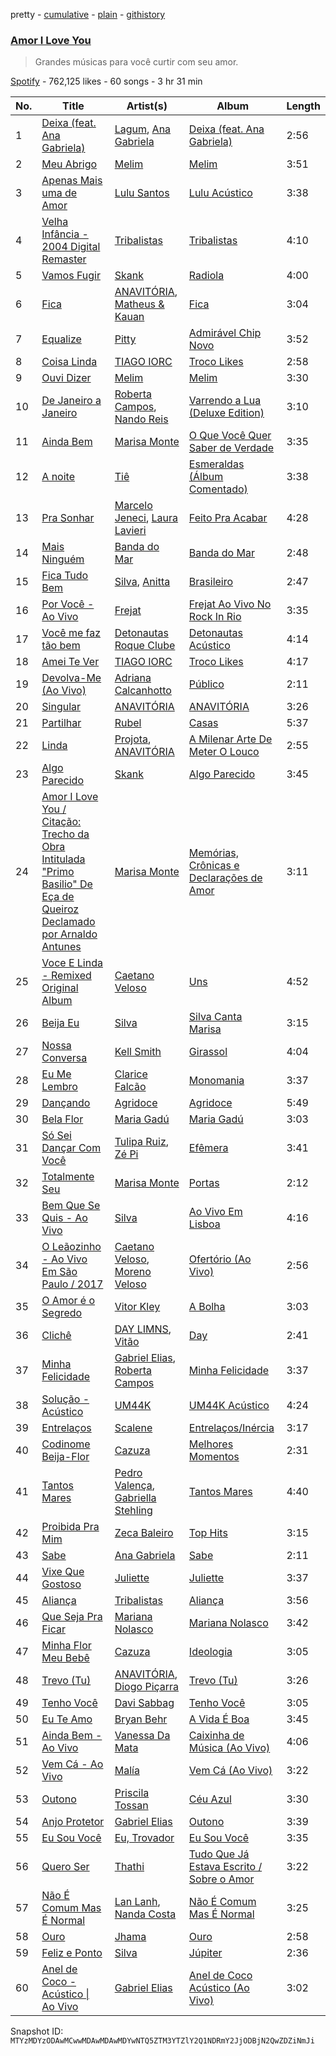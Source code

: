 pretty - [cumulative](/playlists/cumulative/37i9dQZF1DX3J5toT8HI72.md) - [plain](/playlists/plain/37i9dQZF1DX3J5toT8HI72) - [githistory](https://github.githistory.xyz/mackorone/spotify-playlist-archive/blob/main/playlists/plain/37i9dQZF1DX3J5toT8HI72)

### [Amor I Love You](https://open.spotify.com/playlist/37i9dQZF1DX3J5toT8HI72)

> Grandes músicas para você curtir com seu amor.

[Spotify](https://open.spotify.com/user/spotify) - 762,125 likes - 60 songs - 3 hr 31 min

| No. | Title | Artist(s) | Album | Length |
|---|---|---|---|---|
| 1 | [Deixa \(feat\. Ana Gabriela\)](https://open.spotify.com/track/3fLqmaO4vvZpFZSZy52VMp) | [Lagum](https://open.spotify.com/artist/5D56dZmhE9DgT01XixdHiD), [Ana Gabriela](https://open.spotify.com/artist/6a9WLQ5NsIV7U2qB16uFWD) | [Deixa \(feat\. Ana Gabriela\)](https://open.spotify.com/album/5y1vdBmkTHZNGCz5qswQzM) | 2:56 |
| 2 | [Meu Abrigo](https://open.spotify.com/track/5U28PY9MekLyCBYtLHGQpe) | [Melim](https://open.spotify.com/artist/6uYrXgVHctAJtIdSODcyLJ) | [Melim](https://open.spotify.com/album/5zj7hdfXIpN0OV2aFbk27J) | 3:51 |
| 3 | [Apenas Mais uma de Amor](https://open.spotify.com/track/6YNCE5qtrTa7YcnAOAEsDQ) | [Lulu Santos](https://open.spotify.com/artist/0A1oy7PC7fdzURgaLaWkL1) | [Lulu Acústico](https://open.spotify.com/album/14xCfgcBE9uCrwwR36NoVB) | 3:38 |
| 4 | [Velha Infância \- 2004 Digital Remaster](https://open.spotify.com/track/1mSxbLW7fKABfeY4lGpg0E) | [Tribalistas](https://open.spotify.com/artist/4laQz4PaKeh2Hu6QL6evVD) | [Tribalistas](https://open.spotify.com/album/1kNwLPweR4ieuoGvbm1kP1) | 4:10 |
| 5 | [Vamos Fugir](https://open.spotify.com/track/7dxK6RSoCWZcb5gobxs1h9) | [Skank](https://open.spotify.com/artist/4C4kpaAdp6aKSkguw40SsU) | [Radiola](https://open.spotify.com/album/6Gl3phBwyHvRtRAMQddCpe) | 4:00 |
| 6 | [Fica](https://open.spotify.com/track/3KK3nLgrRdycpnYxPDVfMV) | [ANAVITÓRIA](https://open.spotify.com/artist/1sPg5EHuQXTMElpZ4iUgXe), [Matheus & Kauan](https://open.spotify.com/artist/2Z0lRIqr997lIUiPtrpKCr) | [Fica](https://open.spotify.com/album/73LZa11pSpEYhaCCcIXAiZ) | 3:04 |
| 7 | [Equalize](https://open.spotify.com/track/2iUxWUv5TovjBmayOcWohB) | [Pitty](https://open.spotify.com/artist/2dmQ0vMD3THLMcz7DsvfaT) | [Admirável Chip Novo](https://open.spotify.com/album/6t9HEcqxPe5dsIlHyYwATK) | 3:52 |
| 8 | [Coisa Linda](https://open.spotify.com/track/6o0rGxp5tdtX8cmqXwVIwE) | [TIAGO IORC](https://open.spotify.com/artist/4iWkwAVzssjb8XgxdoOL6M) | [Troco Likes](https://open.spotify.com/album/7pPgZtAzIIBd9rMk3s3MsH) | 2:58 |
| 9 | [Ouvi Dizer](https://open.spotify.com/track/1qCLx3nX25NuhfPjM5E1qV) | [Melim](https://open.spotify.com/artist/6uYrXgVHctAJtIdSODcyLJ) | [Melim](https://open.spotify.com/album/5zj7hdfXIpN0OV2aFbk27J) | 3:30 |
| 10 | [De Janeiro a Janeiro](https://open.spotify.com/track/27Es7REkNYsWCMBoIbmwCW) | [Roberta Campos](https://open.spotify.com/artist/5CC2At3k0Xnyc5s9yHdyax), [Nando Reis](https://open.spotify.com/artist/7n1XMwvxPf10t4OX6h6Ufy) | [Varrendo a Lua \(Deluxe Edition\)](https://open.spotify.com/album/0cUBCO5cOvR80fKEDJ18TJ) | 3:10 |
| 11 | [Ainda Bem](https://open.spotify.com/track/43BCxznTSBLcXzu4lJ8KW5) | [Marisa Monte](https://open.spotify.com/artist/0rSTXALHu0EKAawPLBdODH) | [O Que Você Quer Saber de Verdade](https://open.spotify.com/album/0NW6Z4aNFiaj2pN83d1fyg) | 3:35 |
| 12 | [A noite](https://open.spotify.com/track/06XSmh92M0FIYNGC4Ss0CX) | [Tiê](https://open.spotify.com/artist/5rTjH3aABAmPM5B6DZebZ7) | [Esmeraldas \(Álbum Comentado\)](https://open.spotify.com/album/6EtAuxIwZCEuUZEqn2DwII) | 3:38 |
| 13 | [Pra Sonhar](https://open.spotify.com/track/2VJOJBlHlSzdsf1uBpReKe) | [Marcelo Jeneci](https://open.spotify.com/artist/21LI2q2QDyaNjyfXaWWTOE), [Laura Lavieri](https://open.spotify.com/artist/1TqENBMGiIRbO5A0Rhc0za) | [Feito Pra Acabar](https://open.spotify.com/album/2aD4bVWQ2RrPvpOHSV2nSO) | 4:28 |
| 14 | [Mais Ninguém](https://open.spotify.com/track/6uFwhB7gVs7ExCAfJD5BWg) | [Banda do Mar](https://open.spotify.com/artist/1Gu3ALcPEx3FFGAfAbqQvD) | [Banda do Mar](https://open.spotify.com/album/1Jlhl64iUyVxFgApbvyCS4) | 2:48 |
| 15 | [Fica Tudo Bem](https://open.spotify.com/track/0trB3R0YBk3vGrGm5YSUTv) | [Silva](https://open.spotify.com/artist/50sftj2oW2iBviA6RkTzsz), [Anitta](https://open.spotify.com/artist/7FNnA9vBm6EKceENgCGRMb) | [Brasileiro](https://open.spotify.com/album/6r0GYeEO1BddAuBD4eM4cq) | 2:47 |
| 16 | [Por Você \- Ao Vivo](https://open.spotify.com/track/4gqxE2PMdk6HvZKEqsQ8YE) | [Frejat](https://open.spotify.com/artist/3WVjDclrbHsxjxhiOqHdnw) | [Frejat Ao Vivo No Rock In Rio](https://open.spotify.com/album/6hSYXe2y8uYY62B3PCiq3T) | 3:35 |
| 17 | [Você me faz tão bem](https://open.spotify.com/track/656TZu3G6rnfK9m2Y0zR6g) | [Detonautas Roque Clube](https://open.spotify.com/artist/5AlUDdksfPP7l4Qm22MJA9) | [Detonautas Acústico](https://open.spotify.com/album/0wmqgQTtS74RuTwQeR2RL3) | 4:14 |
| 18 | [Amei Te Ver](https://open.spotify.com/track/4owo0j5bw45IqiHxsTzcd6) | [TIAGO IORC](https://open.spotify.com/artist/4iWkwAVzssjb8XgxdoOL6M) | [Troco Likes](https://open.spotify.com/album/7pPgZtAzIIBd9rMk3s3MsH) | 4:17 |
| 19 | [Devolva\-Me \(Ao Vivo\)](https://open.spotify.com/track/5sz2LrG6jY6u7U0g2k7kws) | [Adriana Calcanhotto](https://open.spotify.com/artist/72f733zGuCPEzCSLs9wOVi) | [Público](https://open.spotify.com/album/5rZSelFMehsRmVV0wBlqTR) | 2:11 |
| 20 | [Singular](https://open.spotify.com/track/2bwNhYxgQlkokiEn94eAYT) | [ANAVITÓRIA](https://open.spotify.com/artist/1sPg5EHuQXTMElpZ4iUgXe) | [ANAVITÓRIA](https://open.spotify.com/album/2UkBU2McOTulQ1Ki7OwDIw) | 3:26 |
| 21 | [Partilhar](https://open.spotify.com/track/3WVBQjDRoUUTJnWVaUUEHL) | [Rubel](https://open.spotify.com/artist/0slVGXBggrLglTLNKbeEyW) | [Casas](https://open.spotify.com/album/4srydLleGSH7OmLav3nCTX) | 5:37 |
| 22 | [Linda](https://open.spotify.com/track/6wnCBT8ip4i9HRhM3HVk6d) | [Projota](https://open.spotify.com/artist/2zGf6lwQ9PxXdoeo5XXP2K), [ANAVITÓRIA](https://open.spotify.com/artist/1sPg5EHuQXTMElpZ4iUgXe) | [A Milenar Arte De Meter O Louco](https://open.spotify.com/album/2TsL9NFMTknpXO7P962oyj) | 2:55 |
| 23 | [Algo Parecido](https://open.spotify.com/track/1xd17oTRJ5sFIHySHLnad9) | [Skank](https://open.spotify.com/artist/4C4kpaAdp6aKSkguw40SsU) | [Algo Parecido](https://open.spotify.com/album/4xujhMVqrfeMvtt4SV8QIb) | 3:45 |
| 24 | [Amor I Love You / Citação: Trecho da Obra Intitulada "Primo Basilio" De Eça de Queiroz Declamado por Arnaldo Antunes](https://open.spotify.com/track/5nwT95l5rMdQPaydjGh32q) | [Marisa Monte](https://open.spotify.com/artist/0rSTXALHu0EKAawPLBdODH) | [Memórias, Crônicas e Declarações de Amor](https://open.spotify.com/album/349Z96WB2lmLLATHQT2wyL) | 3:11 |
| 25 | [Voce E Linda \- Remixed Original Album](https://open.spotify.com/track/0hQbovQO5Cui5Imze8Q3oo) | [Caetano Veloso](https://open.spotify.com/artist/7HGNYPmbDrMkylWqeFCOIQ) | [Uns](https://open.spotify.com/album/4UOAwKUc79FtTSK6NmRFB3) | 4:52 |
| 26 | [Beija Eu](https://open.spotify.com/track/4LBupHhBSFZCXhPteUWWY3) | [Silva](https://open.spotify.com/artist/50sftj2oW2iBviA6RkTzsz) | [Silva Canta Marisa](https://open.spotify.com/album/0Us3ZgxlQGMYZLwiLmjoHz) | 3:15 |
| 27 | [Nossa Conversa](https://open.spotify.com/track/5LMD7LjRhnBrDiTUVja4nG) | [Kell Smith](https://open.spotify.com/artist/74WDLxBsm1TLxV6WVwD994) | [Girassol](https://open.spotify.com/album/4TBlkvzwaXXMidx4Y24Lda) | 4:04 |
| 28 | [Eu Me Lembro](https://open.spotify.com/track/3g2mIjzQJhOLcloOnJcZJe) | [Clarice Falcão](https://open.spotify.com/artist/1wFTlPjO7zRtvylmu5pm1d) | [Monomania](https://open.spotify.com/album/7HpyNnONRvryrDxanTrysA) | 3:37 |
| 29 | [Dançando](https://open.spotify.com/track/0QDXiLDkxOPlqwAsCCSggx) | [Agridoce](https://open.spotify.com/artist/4SyWhCnXrV0FDnGw1ISMJI) | [Agridoce](https://open.spotify.com/album/5OLjJ3js2XpdaDGBAk5X5x) | 5:49 |
| 30 | [Bela Flor](https://open.spotify.com/track/1hmDsnhtabIjJPur68pu5Z) | [Maria Gadú](https://open.spotify.com/artist/3uCu2WgyG0Iw50ylOYDSpH) | [Maria Gadú](https://open.spotify.com/album/60zdKaNDD0nMnM90ndtcGF) | 3:03 |
| 31 | [Só Sei Dançar Com Você](https://open.spotify.com/track/4IiviKTCCIJSYsWzxCpqsD) | [Tulipa Ruiz](https://open.spotify.com/artist/6OokCpvxnYv43WcFqejMLb), [Zé Pi](https://open.spotify.com/artist/1ZLHH9MsBSa70q6KcGzWNM) | [Efêmera](https://open.spotify.com/album/1SYkXi1CqOnutbLombhkrs) | 3:41 |
| 32 | [Totalmente Seu](https://open.spotify.com/track/2WxFuSpORAwJ1XNDeBMSg9) | [Marisa Monte](https://open.spotify.com/artist/0rSTXALHu0EKAawPLBdODH) | [Portas](https://open.spotify.com/album/3Aa9vN06FcpjOlytlAQP3A) | 2:12 |
| 33 | [Bem Que Se Quis \- Ao Vivo](https://open.spotify.com/track/1nGI6ent4Eb8jmE4cnq3Gy) | [Silva](https://open.spotify.com/artist/50sftj2oW2iBviA6RkTzsz) | [Ao Vivo Em Lisboa](https://open.spotify.com/album/6FQczUJwjqNAjBVTnwsn0k) | 4:16 |
| 34 | [O Leãozinho \- Ao Vivo Em São Paulo / 2017](https://open.spotify.com/track/3ejU8JMenktibKkNz9dPBL) | [Caetano Veloso](https://open.spotify.com/artist/7HGNYPmbDrMkylWqeFCOIQ), [Moreno Veloso](https://open.spotify.com/artist/57IX1XTNL4DPilyY5pQsaK) | [Ofertório \(Ao Vivo\)](https://open.spotify.com/album/3PlAbFQa9MEymxTgQC51wv) | 2:56 |
| 35 | [O Amor é o Segredo](https://open.spotify.com/track/7tOXo8dzQYKgWHWB9nxBVg) | [Vitor Kley](https://open.spotify.com/artist/4FGcERJWMg8ENOLixwF71U) | [A Bolha](https://open.spotify.com/album/26Tbxt6xagipSQItYUBCeE) | 3:03 |
| 36 | [Clichê](https://open.spotify.com/track/4eK0Z2KoqIvsyg0gbuZOvg) | [DAY LIMNS](https://open.spotify.com/artist/1x1qM3ZqHhJOn11m42svnc), [Vitão](https://open.spotify.com/artist/06lnOkY99sXVW44Y0M4BDP) | [Day](https://open.spotify.com/album/1H9uCuBYQzu2n5j0i728YF) | 2:41 |
| 37 | [Minha Felicidade](https://open.spotify.com/track/3vKTQ4R6ZZ9re7XIedJ5PQ) | [Gabriel Elias](https://open.spotify.com/artist/5M06IyTZgyRlWeNjazqsZK), [Roberta Campos](https://open.spotify.com/artist/5CC2At3k0Xnyc5s9yHdyax) | [Minha Felicidade](https://open.spotify.com/album/7kTQATXuDnYuis6WSYZEn5) | 3:37 |
| 38 | [Solução \- Acústico](https://open.spotify.com/track/2iO6rLYnDiMJqioCefh395) | [UM44K](https://open.spotify.com/artist/3zhKxZr516VdNDa8v3oft2) | [UM44K Acústico](https://open.spotify.com/album/1ZhPU7ZlUoaGbvzvnuTxXh) | 4:24 |
| 39 | [Entrelaços](https://open.spotify.com/track/7G8g5eNiXRtM96YAQ09Nsl) | [Scalene](https://open.spotify.com/artist/4PTd1rpXV7XDffOuLY7M0z) | [Entrelaços/Inércia](https://open.spotify.com/album/0IiOAGrdsbhSZfxaHtFXgi) | 3:17 |
| 40 | [Codinome Beija\-Flor](https://open.spotify.com/track/2jERD2u9uoC7gGNQ0LbCrI) | [Cazuza](https://open.spotify.com/artist/1PwOU6fFbmaGkK3wkbb8fU) | [Melhores Momentos](https://open.spotify.com/album/2jGyiRzQpIUs4ZATSHzUVa) | 2:31 |
| 41 | [Tantos Mares](https://open.spotify.com/track/4vYGUUbIubTOupFsDsV4Ct) | [Pedro Valença](https://open.spotify.com/artist/2fBxIdkeMcxcjtBlPuWZl7), [Gabriella Stehling](https://open.spotify.com/artist/4SEBf4y5A67ua6LjLHvJwZ) | [Tantos Mares](https://open.spotify.com/album/18fvdisM9gH3ZWH6ETAGBd) | 4:40 |
| 42 | [Proibida Pra Mim](https://open.spotify.com/track/0Cro1lolgliyLKxGptK6RZ) | [Zeca Baleiro](https://open.spotify.com/artist/7LunbFWIm3RPQpywjOSSd8) | [Top Hits](https://open.spotify.com/album/1QKWvjU1m1Eh2CJ2TsiPE8) | 3:15 |
| 43 | [Sabe](https://open.spotify.com/track/2PTyjGy10dTbYGYxzc3O1U) | [Ana Gabriela](https://open.spotify.com/artist/6a9WLQ5NsIV7U2qB16uFWD) | [Sabe](https://open.spotify.com/album/6xZFZZfrItujSQlRbfOvqN) | 2:11 |
| 44 | [Vixe Que Gostoso](https://open.spotify.com/track/2JMOMpspSaGua3VK2EFcGZ) | [Juliette](https://open.spotify.com/artist/5coW9ioCpvEYGx4v1nvWec) | [Juliette](https://open.spotify.com/album/2QGcICCnguCa8ovMHUMs3q) | 3:37 |
| 45 | [Aliança](https://open.spotify.com/track/1eFlkymohjGtRnnYGabg8s) | [Tribalistas](https://open.spotify.com/artist/4laQz4PaKeh2Hu6QL6evVD) | [Aliança](https://open.spotify.com/album/7HuXR9KhA5SRybSQoTYLnM) | 3:56 |
| 46 | [Que Seja Pra Ficar](https://open.spotify.com/track/5QQQUig8yIgWG1Yyd3PcmZ) | [Mariana Nolasco](https://open.spotify.com/artist/2DMXwm5MCyjDIQ7W3Zh7EH) | [Mariana Nolasco](https://open.spotify.com/album/6OjzwQGhOxJneIOaltnuSr) | 3:42 |
| 47 | [Minha Flor Meu Bebê](https://open.spotify.com/track/2xQIYPF3nQEEQFie7IfyqB) | [Cazuza](https://open.spotify.com/artist/1PwOU6fFbmaGkK3wkbb8fU) | [Ideologia](https://open.spotify.com/album/0EeQ43GyKU8pVTULAlx5be) | 3:05 |
| 48 | [Trevo \(Tu\)](https://open.spotify.com/track/5q4JsfI9AB24MvocER0uOF) | [ANAVITÓRIA](https://open.spotify.com/artist/1sPg5EHuQXTMElpZ4iUgXe), [Diogo Piçarra](https://open.spotify.com/artist/3tOS3iTJSHwowFPRdR4Wsf) | [Trevo \(Tu\)](https://open.spotify.com/album/3aiwd8AMyeYlkhhbfRwkJ4) | 3:26 |
| 49 | [Tenho Você](https://open.spotify.com/track/2FJrDD1ZvsUg9klCy4LjCj) | [Davi Sabbag](https://open.spotify.com/artist/5XqH779LPE3MY0wFSg9JY8) | [Tenho Você](https://open.spotify.com/album/29PFiWp9zAiwoiIx4gyApm) | 3:05 |
| 50 | [Eu Te Amo](https://open.spotify.com/track/5oXihYXwoWrwJJyPrQF2k1) | [Bryan Behr](https://open.spotify.com/artist/1nbIxJpSdhe1dzImxd8WfF) | [A Vida É Boa](https://open.spotify.com/album/24jHOtYr4QloZTAQSTJgTO) | 3:45 |
| 51 | [Ainda Bem \- Ao Vivo](https://open.spotify.com/track/2hF5LOXCtxjF3WOG2GUAry) | [Vanessa Da Mata](https://open.spotify.com/artist/57pVvBwa3ZCR9LsVlkLXj7) | [Caixinha de Música \(Ao Vivo\)](https://open.spotify.com/album/2ppwsXjEr8ivDNpZdcZS5b) | 4:06 |
| 52 | [Vem Cá \- Ao Vivo](https://open.spotify.com/track/0EsFrHIUYEJmMDHPbMOb96) | [Malía](https://open.spotify.com/artist/06Ta0NqRjBW6qubwdyeb9u) | [Vem Cá \(Ao Vivo\)](https://open.spotify.com/album/4n3V55qm74LHzn5JTH6pLN) | 3:22 |
| 53 | [Outono](https://open.spotify.com/track/30i1uYhaut3vanP6wM4AFh) | [Priscila Tossan](https://open.spotify.com/artist/4EZLWNKsB2l3Lm6vqJDFoA) | [Céu Azul](https://open.spotify.com/album/77r7XnNrwge6RH38NUVOvY) | 3:30 |
| 54 | [Anjo Protetor](https://open.spotify.com/track/3VdeZzowGusdGH9YbNX5fu) | [Gabriel Elias](https://open.spotify.com/artist/5M06IyTZgyRlWeNjazqsZK) | [Outono](https://open.spotify.com/album/2V6U3S4sRuT69AiLFgKU3y) | 3:39 |
| 55 | [Eu Sou Você](https://open.spotify.com/track/1S5xxCLAVai7U3iNn4GztE) | [Eu, Trovador](https://open.spotify.com/artist/5UoJcZMaNYTNDVwKyEJi88) | [Eu Sou Você](https://open.spotify.com/album/7mdQkEIU6pBlz9y9E9lEX1) | 3:35 |
| 56 | [Quero Ser](https://open.spotify.com/track/60KcgPqMPtRlM9KB5AIIwh) | [Thathi](https://open.spotify.com/artist/4Q3MIgxByb0Iz264mvcmUn) | [Tudo Que Já Estava Escrito / Sobre o Amor](https://open.spotify.com/album/2BZO5nCdJ293rmtyBZWhb7) | 3:22 |
| 57 | [Não É Comum Mas É Normal](https://open.spotify.com/track/3qK4cPOkKJ00tAWeFBFMXm) | [Lan Lanh](https://open.spotify.com/artist/7uPgOaM3jjmkwuua1RgZHg), [Nanda Costa](https://open.spotify.com/artist/1zWJTFpRoMlT21OaXniRsb) | [Não É Comum Mas É Normal](https://open.spotify.com/album/2BLOshVN7dKtfMzA89mQhH) | 3:25 |
| 58 | [Ouro](https://open.spotify.com/track/6QcHZSh7EV7EvhUnovI1Bw) | [Jhama](https://open.spotify.com/artist/5mXYWM38dlAs01e3XQEtma) | [Ouro](https://open.spotify.com/album/3crtjM7DJVNSvXfn2v65Lq) | 2:58 |
| 59 | [Feliz e Ponto](https://open.spotify.com/track/1QYmLRM57ZQtI4XF7sELDe) | [Silva](https://open.spotify.com/artist/50sftj2oW2iBviA6RkTzsz) | [Júpiter](https://open.spotify.com/album/7h6xV3HFFEltOSwr0e6mzn) | 2:36 |
| 60 | [Anel de Coco \- Acústico \| Ao Vivo](https://open.spotify.com/track/7LuLv35fgBvI0FkzxT9r3l) | [Gabriel Elias](https://open.spotify.com/artist/5M06IyTZgyRlWeNjazqsZK) | [Anel de Coco Acústico \(Ao Vivo\)](https://open.spotify.com/album/1F3sVbUnq8vA3IR4154jI8) | 3:02 |

Snapshot ID: `MTYzMDYzODAwMCwwMDAwMDAwMDYwNTQ5ZTM3YTZlY2Q1NDRmY2JjODBjN2QwZDZiNmJi`
